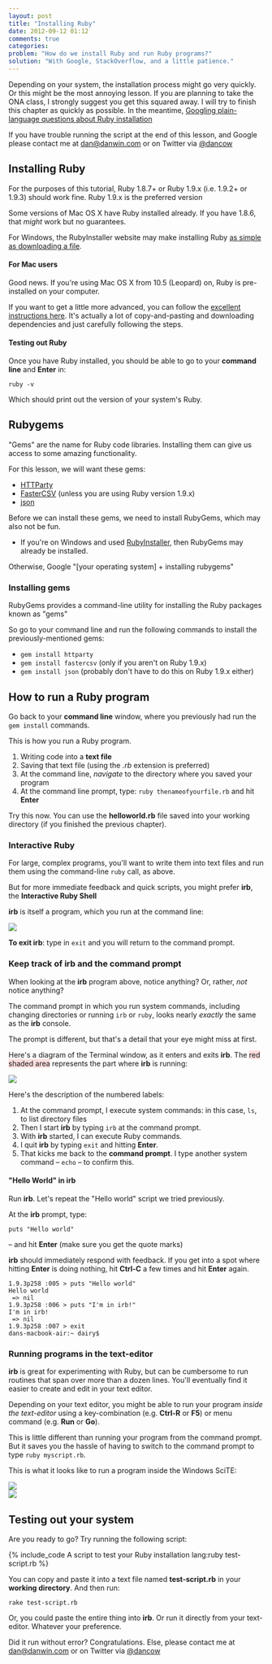 ```yaml
---
layout: post
title: "Installing Ruby"
date: 2012-09-12 01:12
comments: true
categories: 
problem: "How do we install Ruby and run Ruby programs?"
solution: "With Google, StackOverflow, and a little patience."
---
```




Depending on your system, the installation process might go very quickly. Or this might be the most annoying lesson. If you are planning to take the ONA class, I strongly suggest you get this squared away. I will try to finish this chapter as quickly as possible. In the meantime, [Googling plain-language questions about Ruby installation](http://www.google.com/search?q=installing+ruby+on+windows)


If you have trouble running the script at the end of this lesson, and Google please contact me at [dan@danwin.com](mailto:&#x64;&#x61;&#x6E;&#x40;&#x64;&#x61;&#x6E;&#x77;&#x69;&#x6E;&#x2E;&#x63;&#x6F;&#x6D;) or on Twitter via [@dancow](http://www.twitter.com/dancow)


## Installing Ruby

For the purposes of this tutorial, Ruby 1.8.7+ or Ruby 1.9.x (i.e. 1.9.2+ or 1.9.3) should work fine. Ruby 1.9.x is the preferred version

Some versions of Mac OS X have Ruby installed already. If you have 1.8.6, that *might* work but no guarantees.

For Windows, the RubyInstaller website may make installing Ruby [as simple as downloading a file](http://rubyinstaller.org/downloads/).



#### For Mac users

Good news. If you're using Mac OS X from 10.5 (Leopard) on, Ruby is pre-installed on your computer.

If you want to get a little more advanced, you can follow the [excellent instructions here](http://www.moncefbelyamani.com/how-to-install-xcode-homebrew-git-rvm-ruby-on-mac/). It's actually a lot of copy-and-pasting and downloading dependencies and just carefully following the steps.




#### Testing out Ruby

Once you have Ruby installed, you should be able to go to your **command line** and **Enter** in:

`ruby -v`

Which should print out the version of your system's Ruby.



## Rubygems

"Gems" are the name for Ruby code libraries. Installing them can give us access to some amazing functionality.

For this lesson, we will want these gems:

* [HTTParty](https://github.com/jnunemaker/httparty)
* [FasterCSV](http://fastercsv.rubyforge.org/) (unless you are using Ruby version 1.9.x)
* [json](http://flori.github.com/json/)

Before we can install these gems, we need to install RubyGems, which may also not be fun. 

* If you're on Windows and used [RubyInstaller](http://rubyinstaller.org/downloads/), then RubyGems may already be installed.

Otherwise, Google "[your operating system] + installing rubygems"

### Installing gems

RubyGems provides a command-line utility for installing the Ruby packages known as "gems"

So go to your command line and run the following commands to install the previously-mentioned gems:

* `gem install httparty`
* `gem install fastercsv` (only if you aren't on Ruby 1.9.x)
* `gem install json` (probably don't have to do this on Ruby 1.9.x either)




## How to run a Ruby program

Go back to your **command line** window, where you previously had run the `gem install` commands.

This is how you run a Ruby program. 
1. Writing code into a **text file**
2. Saving that text file (using the *.rb* extension is preferred)
3. At the command line, *navigate* to the directory where you saved your program
4. At the command line prompt, type: `ruby thenameofyourfile.rb` and hit **Enter**

Try this now. You can use the **helloworld.rb** file saved into your working directory (if you finished the previous chapter).



### Interactive Ruby

For large, complex programs, you'll want to write them into text files and run them using the command-line `ruby` call, as above.

But for more immediate feedback and quick scripts, you might prefer **irb**, the **Interactive Ruby Shell**

**irb** is itself a program, which you run at the command line:

<div class="imgwrap">
	<img src="/images/lessons/terminals/irb-test.png">
</div>


**To exit irb**: type in `exit` and you will return to the command prompt.

### Keep track of irb and the command prompt
When looking at the **irb** program above, notice anything? Or, rather, *not* notice anything?

The command prompt in which you run system commands, including changing directories or running `irb` or `ruby`, looks nearly *exactly* the same as the **irb** console.

The prompt is different, but that's a detail that your eye might miss at first.

Here's a diagram of the Terminal window, as it enters and exits **irb**. The <span style="background: #fdd">red shaded area</span> represents the part where **irb** is running:

<div class="imgwrap">
	<img src="/images/lessons/terminals/irb-shell-color-numbered.png">
</div>

Here's the description of the numbered labels:

1. At the command prompt, I execute system commands: in this case, `ls`, to list directory files
2. Then I start **irb** by typing `irb` at the command prompt.
3. With **irb** started, I can execute Ruby commands.
4. I quit **irb** by typing `exit` and hitting **Enter**.
5. That kicks me back to the **command prompt**. I type another system command &ndash; `echo` &ndash; to confirm this.


#### "Hello World" in irb

Run **irb**. Let's repeat the "Hello world" script we tried previously.

At the **irb** prompt, type: 

`puts "Hello world"`

&ndash; and hit **Enter** (make sure you get the quote marks)

**irb** should immediately respond with feedback. If you get into a spot where hitting **Enter** is doing nothing, hit **Ctrl-C** a few times and hit **Enter** again.

``` plain
1.9.3p258 :005 > puts "Hello world"
Hello world
 => nil 
1.9.3p258 :006 > puts "I'm in irb!"
I'm in irb!
 => nil 
1.9.3p258 :007 > exit
dans-macbook-air:~ dairy$ 
```

### Running programs in the text-editor

**irb** is great for experimenting with Ruby, but can be cumbersome to run routines that span over more than a dozen lines. You'll eventually find it easier to create and edit in your text editor.

Depending on your text editor, you might be able to run your program *inside the text-editor* using a key-combination (e.g. **Ctrl-R** or **F5**) or menu command (e.g. **Run** or **Go**). 

This is little different than running your program from the command prompt. But it saves you the hassle of having to switch to the command prompt to type `ruby myscript.rb`.

This is what it looks like to run a program inside the Windows SciTE: 


<div class="imgwrap">
	<img src="/images/lessons/terminals/step-4-go.png">
</div>

<div class="imgwrap">
	<img src="/images/lessons/terminals/step-4-output.png">
</div>




## Testing out your system

Are you ready to go? Try running the following script:

{% include_code A script to test your Ruby installation lang:ruby test-script.rb %}

You can copy and paste it into a text file named **test-script.rb** in your **working directory**. And then run:

`rake test-script.rb`

Or, you could paste the entire thing into **irb**. Or run it directly from your text-editor. Whatever your preference.

Did it run without error? Congratulations. Else, please contact me at [dan@danwin.com](mailto:&#x64;&#x61;&#x6E;&#x40;&#x64;&#x61;&#x6E;&#x77;&#x69;&#x6E;&#x2E;&#x63;&#x6F;&#x6D;) or on Twitter via [@dancow](http://www.twitter.com/dancow)






